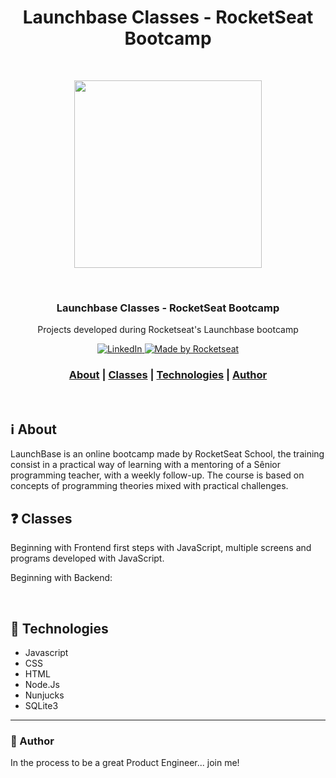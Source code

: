 <h1 align="center">
Launchbase Classes - RocketSeat Bootcamp<br />
</h1>

<br />
<p align="center">
<img src="https://storage.googleapis.com/golden-wind/bootcamp-launchbase/logo.png" width="300"><p>

<br />
<h3 align="center">
 Launchbase Classes - RocketSeat Bootcamp 
</h3>
 <p align="center"> Projects developed during Rocketseat's Launchbase bootcamp </P>

<p align="center">
  <a href="https://www.linkedin.com/in/caioledesma/" >
<img alt="LinkedIn" src="https://img.shields.io/badge/LinkedIn-Caio%20Ledesma-blue?style=flat-square&logo=linkedin">
  </a>
  <a href="https://rocketseat.com.br">
    <img alt="Made by Rocketseat" src="https://img.shields.io/badge/made%20by-Rocketseat-%23F8952D">
  </a>
</p>

<h3 align="center">  
  <a href="#information_source-sobre">About</a> |
  <a href="#question-classes">Classes</a> | 
  <a href="#rocket-tecnologias-utilizadas">Technologies</a> | 
  <a href="#wave-autor">Author</a>  
</h3>

<br />

## :information_source: About

LaunchBase is an online bootcamp made by RocketSeat School, the training consist in a practical way of learning with a mentoring of a Sênior programming teacher, with a weekly follow-up. The course is based on concepts of programming theories mixed with practical challenges.


## :question: Classes

<p>Beginning with Frontend</a> first steps with JavaScript, multiple screens and programs developed with JavaScript. </p>

<p>Beginning with Backend:</a>  </p>
<br />

## :rocket: Technologies

- Javascript 
- CSS
- HTML
- Node.Js
- Nunjucks
- SQLite3


---


### :wave: Author
In the process to be a great Product Engineer... join me! 

